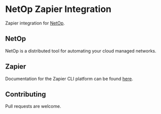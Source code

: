 # NetOp Zapier Integration

Zapier integration for [NetOp](http://netop.cloud).

## NetOp

NetOp is a distributed tool for automating your cloud managed networks.

## Zapier

Documentation for the Zapier CLI platform can be found [here](https://github.com/zapier/zapier-platform/blob/master/packages/cli/README.md#oauth2).

## Contributing

Pull requests are welcome.

